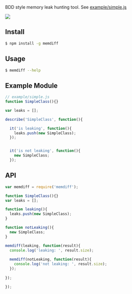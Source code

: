BDD style memory leak hunting tool. See [example/simple.js](#example)

![](https://dl.dropbox.com/s/dh69myarcqjkm6i/memdiff.png?token_hash=AAHxKG2CeksLu7V6HWCy_zr9TQLhoVfQXNFh3pMv9ujVbw)

## Install

```bash
$ npm install -g memdiff
```

## Usage

```bash
$ memdiff --help
```

<a name="example"></a>
## Example Module

```js
// example/simple.js
function SimpleClass(){}

var leaks = [];

describe('SimpleClass', function(){

  it('is leaking', function(){
    leaks.push(new SimpleClass);
  });


  it('is not leaking', function(){
    new SimpleClass;
  });

```

<a name="api"></a>
## API

```js
var memdiff = require('memdiff');

function SimpleClass(){}
var leaks = [];

function leaking(){
  leaks.push(new SimpleClass);
}

function notLeaking(){
  new SimpleClass;
}

memdiff(leaking, function(result){
  console.log('leaking: ', result.size);
  
  memdiff(notLeaking, function(result){
    console.log('not leaking: ', result.size);
  });
  
});

});
```

